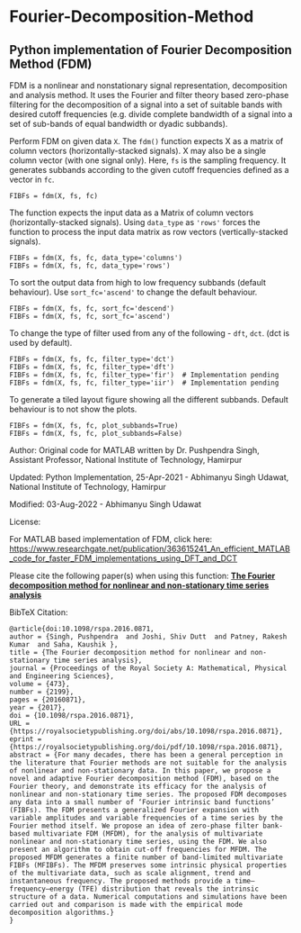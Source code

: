 # Fourier-Decomposition-Method
## Python implementation of Fourier Decomposition Method (FDM)

FDM is a nonlinear and nonstationary signal representation, decomposition and analysis method. It uses the Fourier and filter theory based zero-phase filtering for the decomposition of a signal into a set of suitable bands with desired cutoff frequencies (e.g. divide complete bandwidth of a signal into a set of sub-bands of equal bandwidth or dyadic subbands).

Perform FDM on given data `X`. The `fdm()` function expects X as a matrix of column vectors (horizontally-stacked signals). X may also be a single column vector (with one signal only). Here, `fs` is the sampling frequency. It generates subbands according to the given cutoff frequencies defined as a vector in `fc`.

```FIBFs = fdm(X, fs, fc)```

The function expects the input data as a Matrix of column vectors (horizontally-stacked signals). Using `data_type` as `'rows'` forces the function to process the input data matrix as row vectors (vertically-stacked signals).
```
FIBFs = fdm(X, fs, fc, data_type='columns')
FIBFs = fdm(X, fs, fc, data_type='rows')
```

To sort the output data from high to low frequency subbands (default behaviour). Use `sort_fc='ascend'` to change the default behaviour.
```
FIBFs = fdm(X, fs, fc, sort_fc='descend')
FIBFs = fdm(X, fs, fc, sort_fc='ascend')
```

To change the type of filter used from any of the following - `dft`, `dct`. (dct is used by default).
```
FIBFs = fdm(X, fs, fc, filter_type='dct')
FIBFs = fdm(X, fs, fc, filter_type='dft')
FIBFs = fdm(X, fs, fc, filter_type='fir')  # Implementation pending
FIBFs = fdm(X, fs, fc, filter_type='iir')  # Implementation pending
```

To generate a tiled layout figure showing all the different subbands. Default behaviour is to not show the plots.
```
FIBFs = fdm(X, fs, fc, plot_subbands=True)
FIBFs = fdm(X, fs, fc, plot_subbands=False)
```

Author: Original code for MATLAB written by Dr. Pushpendra Singh, Assistant Professor, National Institute of Technology, Hamirpur

Updated: Python Implementation, 25-Apr-2021 - Abhimanyu Singh Udawat, National Institute of Technology, Hamirpur

Modified: 03-Aug-2022 - Abhimanyu Singh Udawat

License:

For MATLAB based implementation of FDM, click here: https://www.researchgate.net/publication/363615241_An_efficient_MATLAB_code_for_faster_FDM_implementations_using_DFT_and_DCT

Please cite the following paper(s) when using this function:
**[The Fourier decomposition method for nonlinear and non-stationary time series analysis](https://royalsocietypublishing.org/doi/abs/10.1098/rspa.2016.0871)**

BibTeX Citation:
```
@article{doi:10.1098/rspa.2016.0871,
author = {Singh, Pushpendra  and Joshi, Shiv Dutt  and Patney, Rakesh Kumar  and Saha, Kaushik },
title = {The Fourier decomposition method for nonlinear and non-stationary time series analysis},
journal = {Proceedings of the Royal Society A: Mathematical, Physical and Engineering Sciences},
volume = {473},
number = {2199},
pages = {20160871},
year = {2017},
doi = {10.1098/rspa.2016.0871},
URL = {https://royalsocietypublishing.org/doi/abs/10.1098/rspa.2016.0871},
eprint = {https://royalsocietypublishing.org/doi/pdf/10.1098/rspa.2016.0871},
abstract = {For many decades, there has been a general perception in the literature that Fourier methods are not suitable for the analysis of nonlinear and non-stationary data. In this paper, we propose a novel and adaptive Fourier decomposition method (FDM), based on the Fourier theory, and demonstrate its efficacy for the analysis of nonlinear and non-stationary time series. The proposed FDM decomposes any data into a small number of ‘Fourier intrinsic band functions’ (FIBFs). The FDM presents a generalized Fourier expansion with variable amplitudes and variable frequencies of a time series by the Fourier method itself. We propose an idea of zero-phase filter bank-based multivariate FDM (MFDM), for the analysis of multivariate nonlinear and non-stationary time series, using the FDM. We also present an algorithm to obtain cut-off frequencies for MFDM. The proposed MFDM generates a finite number of band-limited multivariate FIBFs (MFIBFs). The MFDM preserves some intrinsic physical properties of the multivariate data, such as scale alignment, trend and instantaneous frequency. The proposed methods provide a time–frequency–energy (TFE) distribution that reveals the intrinsic structure of a data. Numerical computations and simulations have been carried out and comparison is made with the empirical mode decomposition algorithms.}
}
```
